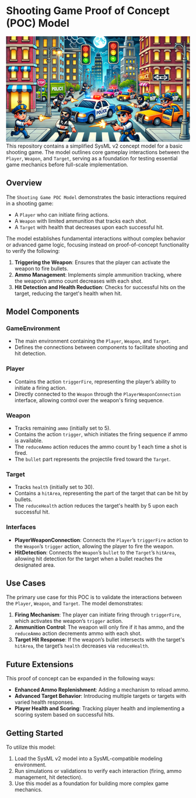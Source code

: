 # Shooting Game Proof of Concept (POC) Model

![Game](./game.webp)
This repository contains a simplified SysML v2 concept model for a basic shooting game. The model outlines core gameplay interactions between the `Player`, `Weapon`, and `Target`, serving as a foundation for testing essential game mechanics before full-scale implementation. 

## Overview

The `Shooting Game POC Model` demonstrates the basic interactions required in a shooting game:
- A `Player` who can initiate firing actions.
- A `Weapon` with limited ammunition that tracks each shot.
- A `Target` with health that decreases upon each successful hit.

The model establishes fundamental interactions without complex behavior or advanced game logic, focusing instead on proof-of-concept functionality to verify the following:
1. **Triggering the Weapon**: Ensures that the player can activate the weapon to fire bullets.
2. **Ammo Management**: Implements simple ammunition tracking, where the weapon’s ammo count decreases with each shot.
3. **Hit Detection and Health Reduction**: Checks for successful hits on the target, reducing the target's health when hit.

## Model Components

### GameEnvironment
- The main environment containing the `Player`, `Weapon`, and `Target`.
- Defines the connections between components to facilitate shooting and hit detection.

### Player
- Contains the action `triggerFire`, representing the player’s ability to initiate a firing action.
- Directly connected to the `Weapon` through the `PlayerWeaponConnection` interface, allowing control over the weapon's firing sequence.

### Weapon
- Tracks remaining `ammo` (initially set to 5).
- Contains the action `trigger`, which initiates the firing sequence if ammo is available.
- The `reduceAmmo` action reduces the ammo count by 1 each time a shot is fired.
- The `bullet` part represents the projectile fired toward the `Target`.

### Target
- Tracks `health` (initially set to 30).
- Contains a `hitArea`, representing the part of the target that can be hit by bullets.
- The `reduceHealth` action reduces the target's health by 5 upon each successful hit.
  
### Interfaces
- **PlayerWeaponConnection**: Connects the `Player`’s `triggerFire` action to the `Weapon`’s `trigger` action, allowing the player to fire the weapon.
- **HitDetection**: Connects the `Weapon`’s `bullet` to the `Target`’s `hitArea`, allowing hit detection for the target when a bullet reaches the designated area.

## Use Cases

The primary use case for this POC is to validate the interactions between the `Player`, `Weapon`, and `Target`. The model demonstrates:
1. **Firing Mechanism**: The player can initiate firing through `triggerFire`, which activates the weapon’s `trigger` action.
2. **Ammunition Control**: The weapon will only fire if it has ammo, and the `reduceAmmo` action decrements ammo with each shot.
3. **Target Hit Response**: If the weapon’s bullet intersects with the target's `hitArea`, the target’s `health` decreases via `reduceHealth`.

## Future Extensions

This proof of concept can be expanded in the following ways:
- **Enhanced Ammo Replenishment**: Adding a mechanism to reload ammo.
- **Advanced Target Behavior**: Introducing multiple targets or targets with varied health responses.
- **Player Health and Scoring**: Tracking player health and implementing a scoring system based on successful hits.

## Getting Started

To utilize this model:
1. Load the SysML v2 model into a SysML-compatible modeling environment.
2. Run simulations or validations to verify each interaction (firing, ammo management, hit detection).
3. Use this model as a foundation for building more complex game mechanics.